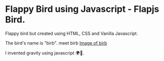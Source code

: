 # Flappy Bird using Javascript - Flapjs Bird.
Flappy bird but created using HTML, CSS and Vanilla Javascript.

The bird's name is "birb".
meet birb
[Image of birb](https://github.com/manavendrasen/flapjsbird/blob/master/images/birb.png "Birb")

I invented gravity using javascript 🌍🤗.
